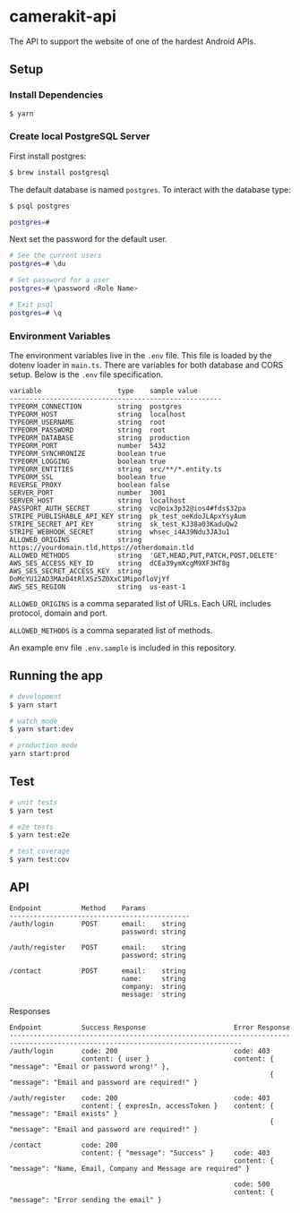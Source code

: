 # camerakit-api

The API to support the website of one of the hardest Android APIs.

## Setup

### Install Dependencies
```bash
$ yarn
```
### Create local PostgreSQL Server
First install postgres:
```bash
$ brew install postgresql
```
The default database is named `postgres`. To interact with the database type:
```bash
$ psql postgres

postgres=#
```
Next set the password for the default user. 
```bash
# See the current users
postgres=# \du 

# Set password for a user
postgres=# \password <Role Name>

# Exit psql
postgres=# \q
```

### Environment Variables
The environment variables live in the `.env` file. This file is loaded by the dotenv loader in `main.ts`. There are variables for both database and CORS setup. Below is the `.env` file specification.
```
variable                   type    sample value
-----------------------------------------------------
TYPEORM_CONNECTION         string  postgres
TYPEORM_HOST               string  localhost
TYPEORM_USERNAME           string  root
TYPEORM_PASSWORD           string  root
TYPEORM_DATABASE           string  production
TYPEORM_PORT               number  5432
TYPEORM_SYNCHRONIZE        boolean true
TYPEORM_LOGGING            boolean true
TYPEORM_ENTITIES           string  src/**/*.entity.ts
TYPEORM_SSL                boolean true
REVERSE_PROXY              boolean false
SERVER_PORT                number  3001
SERVER_HOST                string  localhost
PASSPORT_AUTH_SECRET       string  vc@oix3p32@ios4#fds$32pa
STRIPE_PUBLISHABLE_API_KEY string  pk_test_oeKdoJLApxYsyAum
STRIPE_SECRET_API_KEY      string  sk_test_KJ38a03KaduQw2
STRIPE_WEBHOOK_SECRET      string  whsec_i4A39Ndu3JA3u1
ALLOWED_ORIGINS            string  https://yourdomain.tld,https://otherdomain.tld
ALLOWED_METHODS            string  'GET,HEAD,PUT,PATCH,POST,DELETE'
AWS_SES_ACCESS_KEY_ID      string  dCEa39ymXcgM9XF3HT8g
AWS_SES_SECRET_ACCESS_KEY  string  DoMcYU12AD3MAzD4tRlXSz5Z0XxC1MipofloVjYf
AWS_SES_REGION             string  us-east-1
```

`ALLOWED_ORIGINS` is a comma separated list of URLs. Each URL includes protocol, domain and port. 

`ALLOWED_METHODS` is a comma separated list of methods.

An example env file `.env.sample` is included in this repository.

## Running the app

```bash
# development
$ yarn start

# watch mode
$ yarn start:dev

# production mode
yarn start:prod
```

## Test

```bash
# unit tests
$ yarn test

# e2e tests
$ yarn test:e2e

# test coverage
$ yarn test:cov
```
## API
```
Endpoint          Method    Params            
---------------------------------------------
/auth/login       POST      email:    string
                            password: string

/auth/register    POST      email:    string
                            password: string

/contact          POST      email:    string
                            name:     string
                            company:  string
                            message:  string
```

Responses
```
Endpoint          Success Response                      Error Response
--------------------------------------------------------------------------------------------------------------------------------
/auth/login       code: 200                             code: 403
                  content: { user }                     content: { "message": "Email or password wrong!" },
                                                                 { "message": "Email and password are required!" }

/auth/register    code: 200                             code: 403
                  content: { expresIn, accessToken }    content: { "message": "Email exists" }
                                                                 { "message": "Email and password are required!" }

/contact          code: 200
                  content: { "message": "Success" }     code: 403
                                                        content: { "message": "Name, Email, Company and Message are required" }

                                                        code: 500
                                                        content: { "message": "Error sending the email" }
```